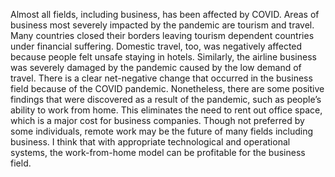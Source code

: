 Almost all fields, including business, has been affected by COVID. Areas of business most severely impacted by the pandemic are tourism and travel. Many countries closed their borders leaving tourism dependent countries under financial suffering. Domestic travel, too, was negatively affected because people felt unsafe staying in hotels. Similarly, the airline business was severely damaged by the pandemic caused by the low demand of travel. There is a clear net-negative change that occurred in the business field because of the COVID pandemic. Nonetheless, there are some positive findings that were discovered as a result of the pandemic, such as people’s ability to work from home. This eliminates the need to rent out office space, which is a major cost for business companies. Though not preferred by some individuals, remote work may be the future of many fields including business. I think that with appropriate technological and operational systems, the work-from-home model can be profitable for the business field.
